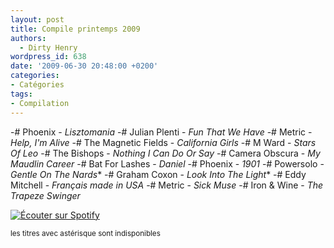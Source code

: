 ```yaml
---
layout: post
title: Compile printemps 2009
authors:
  - Dirty Henry
wordpress_id: 638
date: '2009-06-30 20:48:00 +0200'
categories:
- Catégories
tags:
- Compilation
---
```

-# Phoenix - *Lisztomania*
-# Julian Plenti - *Fun That We Have*
-# Metric - *Help, I'm Alive*
-# The Magnetic Fields - *California Girls*
-# M Ward - *Stars Of Leo*
-# The Bishops - *Nothing I Can Do Or Say*
-# Camera Obscura - *My Maudlin Career*
-# Bat For Lashes - *Daniel*
-# Phoenix - *1901*
-# Powersolo - *Gentle On The Nards**
-# Graham Coxon - *Look Into The Light**
-# Eddy Mitchell - *Français made in USA*
-# Metric - *Sick Muse*
-# Iron & Wine - *The Trapeze Swinger*

[<img alt="Écouter sur Spotify" src="/squelettes/images/spotify-button.png" />](http://open.spotify.com/user/dirtyhenry/playlist/6fSUnEK6ScsQ7ObCPbYf77)

<small>les titres avec astérisque sont indisponibles</small>
